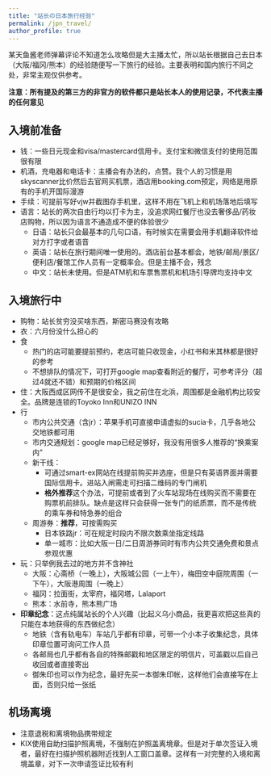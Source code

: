 ```yaml
---
title: "站长の日本旅行经验"
permalink: /jpn_travel/
author_profile: true
---
```


某天鱼酱老师弹幕评论不知道怎么攻略但是大主播太忙，所以站长根据自己去日本（大阪/福冈/熊本）的经验随便写一下旅行的经验。主要表明和国内旅行不同之处，非常主观仅供参考。

**注意：所有提及的第三方的非官方的软件都只是站长本人的使用记录，不代表主播的任何意见**

## 入境前准备

* 钱：一些日元现金和visa/mastercard信用卡。支付宝和微信支付的使用范围很有限
* 机酒，充电器和电话卡：主播会有办法的，点赞。我个人的习惯是用skyscanner比价然后去官网买机票，酒店用booking.com预定，网络是用原有的手机开国际漫游
* 手续：可提前写好vjw并截图存手机里，这样不用在飞机上和机场落地后填写
* 语言：站长的两次自由行均以打卡为主，没追求网红餐厅也没去奢侈品/药妆店购物，所以因为语言不通造成不便的体验很少
  * 日语：站长只会最基本的几句口语，有时候实在需要会用手机翻译软件给对方打字或者语音
  * 英语：站长在旅行期间唯一使用的。酒店前台基本都会，地铁/邮局/景区/便利店/餐馆工作人员有一定概率会。但是主播不会，残念
  * 中文：站长未使用。但是ATM机和车票售票机和机场引导牌均支持中文

## 入境旅行中

* 购物：站长贫穷没买啥东西，斯密马赛没有攻略
* 衣：六月份没什么担心的
* 食
  * 热门的店可能要提前预约，老店可能只收现金，小红书和米其林都是很好的参考
  * 不想排队的情况下，可打开google map查看附近的餐厅，可参考评分（超过4就还不错）和预期的价格区间
* 住：大阪西成区网传不是很安全，我之前住在北浜，周围都是金融机构比较安全。品牌是连锁的Toyoko Inn和UNIZO INN
* 行
  * 市内公共交通（含jr）：苹果手机可直接申请虚拟的sucia卡，几乎各地公交地铁都可用
  * 市内交通规划：google map已经足够好，我没有用很多人推荐的“换乘案内”
  * 新干线：
    * 可通过smart-ex网站在线提前购买并选座，但是只有英语界面并需要国际信用卡。进站入闸需走可扫描二维码的专门闸机
    * **格外推荐**这个办法，可提前或者到了火车站现场在线购买而不需要在购票机前排队。缺点是这样只会获得一张专门的纸质票，而不是传统的乘车券和特急券的组合
  * 周游券：**推荐**，可按需购买
    * 日本铁路jr：可在规定时段内不限次数乘坐指定线路
    * 单一城市：比如大阪一日/二日周游券同时有市内公共交通免费和景点参观优惠
* 玩：只举例我去过的地方并不含神社
  *  大阪：心斋桥（一晚上），大阪城公园（一上午），梅田空中庭院周围（一下午），大阪港周围（一晚上）
  *  福冈：拉面街，太宰府，福冈塔，Lalaport
  *  熊本：水前寺，熊本熊广场
* **印章纪念**：这点纯属站长的个人兴趣（比起义乌小商品，我更喜欢把这些真的只能在本地获得的东西做纪念）
  * 地铁（含有轨电车）车站几乎都有印章，可带一个小本子收集纪念，具体印章位置可询问工作人员
  * 各邮局也几乎都有各自的特殊邮戳和地区限定的明信片，可盖戳以后自己收回或者直接寄出
  * 御朱印也可以作为纪念，最好先买一本御朱印帐，这样他们会直接写在上面，否则只给一张纸

## 机场离境

* 注意退税和离境物品携带规定
* KIX使用自助扫描护照离境，不强制在护照盖离境章。但是对于单次签证入境者，最好在扫描护照机器附近找到人工窗口盖章。这样有一对完整的入境和离境盖章，对下一次申请签证比较有利
